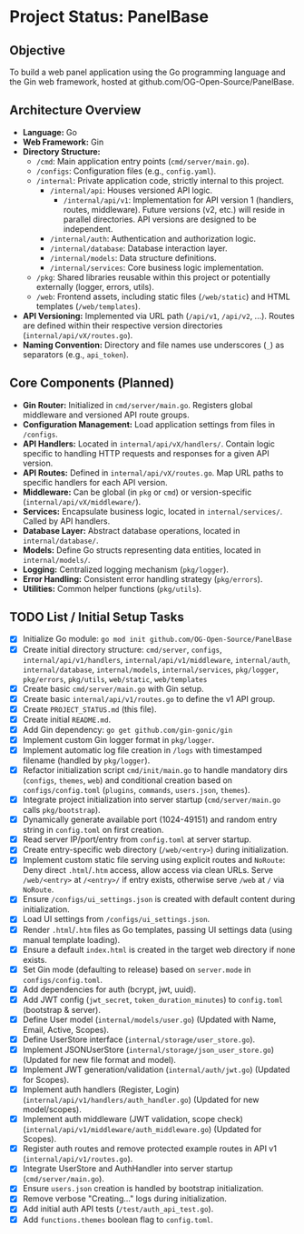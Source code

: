 # Project Status: PanelBase

## Objective

To build a web panel application using the Go programming language and the Gin web framework, hosted at github.com/OG-Open-Source/PanelBase.

## Architecture Overview

- **Language:** Go
- **Web Framework:** Gin
- **Directory Structure:**
  - `/cmd`: Main application entry points (`cmd/server/main.go`).
  - `/configs`: Configuration files (e.g., `config.yaml`).
  - `/internal`: Private application code, strictly internal to this project.
    - `/internal/api`: Houses versioned API logic.
      - `/internal/api/v1`: Implementation for API version 1 (handlers, routes, middleware). Future versions (v2, etc.) will reside in parallel directories. API versions are designed to be independent.
    - `/internal/auth`: Authentication and authorization logic.
    - `/internal/database`: Database interaction layer.
    - `/internal/models`: Data structure definitions.
    - `/internal/services`: Core business logic implementation.
  - `/pkg`: Shared libraries reusable within this project or potentially externally (logger, errors, utils).
  - `/web`: Frontend assets, including static files (`/web/static`) and HTML templates (`/web/templates`).
- **API Versioning:** Implemented via URL path (`/api/v1`, `/api/v2`, ...). Routes are defined within their respective version directories (`internal/api/vX/routes.go`).
- **Naming Convention:** Directory and file names use underscores (`_`) as separators (e.g., `api_token`).

## Core Components (Planned)

- **Gin Router:** Initialized in `cmd/server/main.go`. Registers global middleware and versioned API route groups.
- **Configuration Management:** Load application settings from files in `/configs`.
- **API Handlers:** Located in `internal/api/vX/handlers/`. Contain logic specific to handling HTTP requests and responses for a given API version.
- **API Routes:** Defined in `internal/api/vX/routes.go`. Map URL paths to specific handlers for each API version.
- **Middleware:** Can be global (in `pkg` or `cmd`) or version-specific (`internal/api/vX/middleware/`).
- **Services:** Encapsulate business logic, located in `internal/services/`. Called by API handlers.
- **Database Layer:** Abstract database operations, located in `internal/database/`.
- **Models:** Define Go structs representing data entities, located in `internal/models/`.
- **Logging:** Centralized logging mechanism (`pkg/logger`).
- **Error Handling:** Consistent error handling strategy (`pkg/errors`).
- **Utilities:** Common helper functions (`pkg/utils`).

## TODO List / Initial Setup Tasks

- [x] Initialize Go module: `go mod init github.com/OG-Open-Source/PanelBase`
- [x] Create initial directory structure: `cmd/server`, `configs`, `internal/api/v1/handlers`, `internal/api/v1/middleware`, `internal/auth`, `internal/database`, `internal/models`, `internal/services`, `pkg/logger`, `pkg/errors`, `pkg/utils`, `web/static`, `web/templates`
- [x] Create basic `cmd/server/main.go` with Gin setup.
- [x] Create basic `internal/api/v1/routes.go` to define the v1 API group.
- [x] Create `PROJECT_STATUS.md` (this file).
- [x] Create initial `README.md`.
- [x] Add Gin dependency: `go get github.com/gin-gonic/gin`
- [x] Implement custom Gin logger format in `pkg/logger`.
- [x] Implement automatic log file creation in `/logs` with timestamped filename (handled by `pkg/logger`).
- [x] Refactor initialization script `cmd/init/main.go` to handle mandatory dirs (`configs`, `themes`, `web`) and conditional creation based on `configs/config.toml` (`plugins`, `commands`, `users.json`, `themes`).
- [x] Integrate project initialization into server startup (`cmd/server/main.go` calls `pkg/bootstrap`).
- [x] Dynamically generate available port (1024-49151) and random entry string in `config.toml` on first creation.
- [x] Read server IP/port/entry from `config.toml` at server startup.
- [x] Create entry-specific web directory (`/web/<entry>`) during initialization.
- [x] Implement custom static file serving using explicit routes and `NoRoute`: Deny direct `.html`/`.htm` access, allow access via clean URLs. Serve `/web/<entry>` at `/<entry>/` if entry exists, otherwise serve `/web` at `/` via `NoRoute`.
- [x] Ensure `/configs/ui_settings.json` is created with default content during initialization.
- [x] Load UI settings from `/configs/ui_settings.json`.
- [x] Render `.html`/`.htm` files as Go templates, passing UI settings data (using manual template loading).
- [x] Ensure a default `index.html` is created in the target web directory if none exists.
- [x] Set Gin mode (defaulting to release) based on `server.mode` in `configs/config.toml`.
- [x] Add dependencies for auth (bcrypt, jwt, uuid).
- [x] Add JWT config (`jwt_secret`, `token_duration_minutes`) to `config.toml` (bootstrap & server).
- [x] Define User model (`internal/models/user.go`) (Updated with Name, Email, Active, Scopes).
- [x] Define UserStore interface (`internal/storage/user_store.go`).
- [x] Implement JSONUserStore (`internal/storage/json_user_store.go`) (Updated for new file format and model).
- [x] Implement JWT generation/validation (`internal/auth/jwt.go`) (Updated for Scopes).
- [x] Implement auth handlers (Register, Login) (`internal/api/v1/handlers/auth_handler.go`) (Updated for new model/scopes).
- [x] Implement auth middleware (JWT validation, scope check) (`internal/api/v1/middleware/auth_middleware.go`) (Updated for Scopes).
- [x] Register auth routes and remove protected example routes in API v1 (`internal/api/v1/routes.go`).
- [x] Integrate UserStore and AuthHandler into server startup (`cmd/server/main.go`).
- [x] Ensure `users.json` creation is handled by bootstrap initialization.
- [x] Remove verbose "Creating..." logs during initialization.
- [x] Add initial auth API tests (`/test/auth_api_test.go`).
- [x] Add `functions.themes` boolean flag to `config.toml`.
